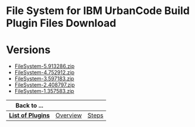 
File System for IBM UrbanCode Build Plugin Files Download
=========================================================

# Versions

- [FileSystem-5.913286.zip](https://raw.githubusercontent.com/osmsnbey/todelete2/main/files/UCB/FileSystem/FileSystem-5.913286.zip)
- [FileSystem-4.752912.zip](https://raw.githubusercontent.com/osmsnbey/todelete2/main/files/UCB/FileSystem/FileSystem-4.752912.zip)
- [FileSystem-3.597183.zip](https://raw.githubusercontent.com/osmsnbey/todelete2/main/files/UCB/FileSystem/FileSystem-3.597183.zip)
- [FileSystem-2.408797.zip](https://raw.githubusercontent.com/osmsnbey/todelete2/main/files/UCB/FileSystem/FileSystem-2.408797.zip)
- [FileSystem-1.357583.zip](https://raw.githubusercontent.com/osmsnbey/todelete2/main/files/UCB/FileSystem/FileSystem-1.357583.zip)

|Back to ...|||
| :---: | :---: | :---: |
|[**List of Plugins**](../../index.md)|[Overview](./overview.md)|[Steps](./steps.md)|
